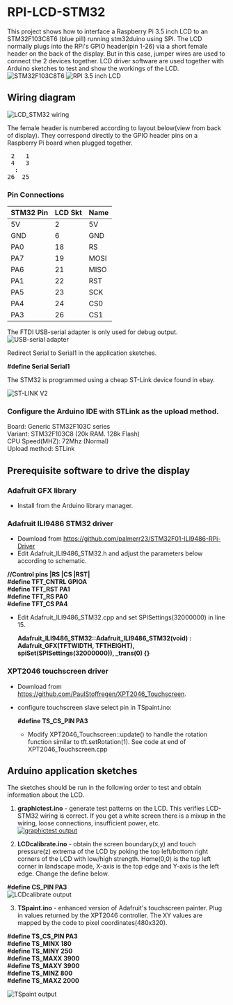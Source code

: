 # RPI-LCD-STM32
This project shows how to interface a Raspberry Pi 3.5 inch LCD to an STM32F103C8T6 (blue pill) running stm32duino using SPI. The LCD  normally plugs into the RPi's GPIO header(pin 1-26) via a short female header on the back of the display. But in this case, jumper wires are used to connect the 2 devices together. LCD driver software are used together with Arduino sketches to test and show the  workings of the LCD.  
  ![STM32F103C8T6](/images/bluepill.png)
  ![RPI 3.5 inch LCD](/images/LCD.png)
## Wiring diagram
  ![LCD_STM32 wiring](/images/Wiring.png)

The female header is numbered according to layout below(view from back of display). They correspond directly to the GPIO header pins on a Raspberry Pi board when plugged together.
<pre>
 2   1
 4   3
  :
26  25
</pre>
### Pin Connections
|STM32 Pin|LCD Skt|Name |
|---------|-------|-----|
|5V       |2      |5V   |
|GND      |6      |GND  |
|PA0      |18     |RS   |
|PA7      |19     |MOSI |
|PA6      |21     |MISO |
|PA1      |22     |RST  |
|PA5      |23     |SCK  |
|PA4      |24     |CS0  |
|PA3      |26     |CS1  |  

The FTDI USB-serial adapter is only used for debug output.  
  ![USB-serial adapter](/images/USBSerialAdapter.png)

Redirect Serial to Serial1 in the application sketches.

  **#define Serial Serial1**

The STM32 is programmed using a cheap ST-Link device found in ebay.

![ST-LINK V2](/images/stlinkv2.png)

### Configure the Arduino IDE with STLink as the upload method.

Board: Generic STM32F103C series  
Variant: STM32F103C8 (20k RAM. 128k Flash)  
CPU Speed(MHZ): 72Mhz (Normal)  
Upload method: STLink

## Prerequisite software to drive the display

### Adafruit GFX library
- Install from the Arduino library manager.
### Adafruit ILI9486 STM32 driver
- Download from https://github.com/palmerr23/STM32F01-ILI9486-RPi-Driver
- Edit Adafruit_ILI9486_STM32.h and adjust the parameters below according to schematic.

**//Control pins |RS |CS |RST|**  
**#define TFT_CNTRL      GPIOA  
#define TFT_RST        PA1  
#define TFT_RS         PA0  
#define TFT_CS         PA4**

- Edit Adafruit_ILI9486_STM32.cpp and set SPISettings(32000000) in line 15.

  **Adafruit_ILI9486_STM32::Adafruit_ILI9486_STM32(void) : Adafruit_GFX(TFTWIDTH, TFTHEIGHT), spiSet(SPISettings(32000000)), _trans(0) {}**

### XPT2046 touchscreen driver
- Download from https://github.com/PaulStoffregen/XPT2046_Touchscreen.  
- configure touchscreen slave select pin in TSpaint.ino:

  **#define TS_CS_PIN  PA3**  
  - Modify XPT2046_Touchscreen::update() to handle the rotation function similar to tft.setRotation(1). See code at end of XPT2046_Touchscreen.cpp
## Arduino application sketches
The sketches should be run in the following order to test and obtain information about the LCD.

1. **graphictest.ino** - generate test patterns on the LCD. This verifies LCD-STM32 wiring is correct. If you get a white screen there is a mixup in the wiring, loose connections, insufficient power, etc.  
[![graphictest output](/images/grtestvid.png)](https://www.youtube.com/watch?v=hBzeoJun87o&t=2s)

2. **LCDcalibrate.ino** - obtain the screen boundary(x,y) and touch pressure(z) extrema of the LCD by poking the top left/bottom right  corners of the LCD with low/high strength. Home(0,0) is the top left corner in landscape mode, X-axis is the top edge and Y-axis is the left edge. Change the define below.  

**#define CS_PIN  PA3**  
![LCDcalibrate output](/images/LCDcalibrate.jpg)

3. **TSpaint.ino** - enhanced version of Adafruit's touchscreen painter. Plug in values returned by the XPT2046 controller. The XY values are mapped by the code to pixel coordinates(480x320).

**#define TS_CS_PIN PA3  
#define TS_MINX 180  
#define TS_MINY 250  
#define TS_MAXX 3900  
#define TS_MAXY 3900  
#define TS_MINZ 800  
#define TS_MAXZ 2000**

![TSpaint output](/images/TSpaint.jpg)


